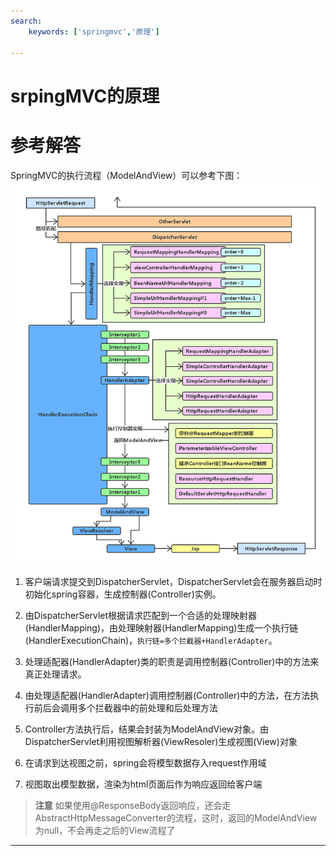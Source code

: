 ```yaml
---
search:
    keywords: ['springmvc','原理']

---
```


# srpingMVC的原理

# 参考解答

SpringMVC的执行流程（ModelAndView）可以参考下图：![](/assets/2.png)


1. 客户端请求提交到DispatcherServlet，DispatcherServlet会在服务器启动时初始化spring容器，生成控制器(Controller)实例。

2. 由DispatcherServlet根据请求匹配到一个合适的处理映射器(HandlerMapping)，由处理映射器(HandlerMapping)生成一个执行链(HandlerExecutionChain)，`执行链=多个拦截器+HandlerAdapter`。

3. 处理适配器(HandlerAdapter)类的职责是调用控制器(Controller)中的方法来真正处理请求。

4. 由处理适配器(HandlerAdapter)调用控制器(Controller)中的方法，在方法执行前后会调用多个拦截器中的前处理和后处理方法

5. Controller方法执行后，结果会封装为ModelAndView对象。由 DispatcherServlet利用视图解析器(ViewResoler)生成视图(View)对象

6. 在请求到达视图之前，spring会将模型数据存入request作用域

7. 视图取出模型数据，渲染为html页面后作为响应返回给客户端

> **注意**
如果使用@ResponseBody返回响应，还会走AbstractHttpMessageConverter的流程，这时，返回的ModelAndView为null，不会再走之后的View流程了

---